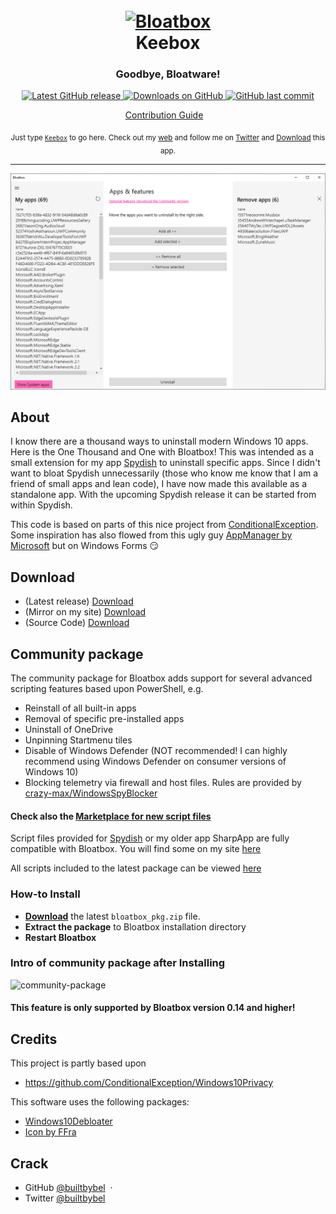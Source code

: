 <h1 align="center">
  <br>
  <a href="#"><img src="src/Bloatbox/bloatbox.ico" alt="Bloatbox" width="200"></a>
  <br>
  Keebox
  <br>
</h1>

<h3 align="center">Goodbye, Bloatware!</h3>

<p align="center">
<a href="https://github.com/andriksantos/bloatbox/releases" target="_blank">
<img alt="Latest GitHub release" src="https://img.shields.io/badge/Release-1.0-green" />
</a>
	
<a href="https://github.com/andriksantos/Bloatox/releases" target="_blank">
<img alt="Downloads on GitHub" src="https://img.shields.io/badge/Download-24k-blue" />
</a>

<a href="https://github.com/andriksantos/Bloatox/commits/master">
<img src="https://img.shields.io/badge/Last Commit-Today-green"
alt="GitHub last commit">

</p>
<div align="center">
  <p>
    <a href="Contributing.md">Contribution Guide</a>&nbsp;&nbsp;&nbsp;
    </p>
    <p >
    <sub>Just type <a href="https://github.com/andriksantos/bloattox"><code>Keebox</code></a> to go here. Check out my <a href="https://andriksantos.github.io/">web</a> and follow me on <a href="https://twitter.com/andrik_rsm">Twitter</a> and <a href="https://github.com/andriksantos/Bloatox/releases">Download</a> this app.</sub>
  </p>
</div>

---
![screenshot](assets/bloatbox.png)

## About

I know there are a thousand ways to uninstall modern Windows 10 apps. Here is the One Thousand and One with Bloatbox!
This was intended as a small extension for my app [Spydish](https://github.com/builtbybel/spydish) to uninstall specific apps. 
Since I didn't want to bloat Spydish unnecessarily (those who know me know that I am a friend of small apps and lean code), I have now made this available as a standalone app. With the upcoming Spydish release it can be started from within Spydish. 

This code is based on parts of this nice project from [ConditionalException](https://github.com/ConditionalException/Windows10Privacy). Some inspiration has also flowed from this ugly guy [AppManager by Microsoft](https://www.microsoft.com/p/app/9n8b6qf719pt) but on Windows Forms :smirk:

## Download

- (Latest release) [Download](https://github.com/andriksantos/bloatbox/releases)
- (Mirror on my site) [Download](https://www.andriksantos.com/bloatbox)
- (Source Code) [Download](https://github.com/andriksantos/bloatbox/releases) 

## Community package
The community package for Bloatbox adds support for several advanced scripting features based upon PowerShell, e.g.
- Reinstall of all built-in apps
- Removal of specific pre-installed apps
- Uninstall of OneDrive 
- Unpinning Startmenu tiles 
- Disable of Windows Defender (NOT recommended! I can highly recommend using Windows Defender on consumer versions of Windows 10)
- Blocking telemetry via firewall and host files. Rules are provided by [crazy-max/WindowsSpyBlocker](https://github.com/crazy-max/WindowsSpyBlocker)
			  
#### Check also the [Marketplace for new script files](https://github.com/builtbybel/bloatbox/tree/master/marketplace)
Script files provided for [Spydish](https://github.com/builtbybel/spydish) or my older app SharpApp are fully compatible with Bloatbox. You will find some on my site [here](https://www.builtbybel.com/marketplace)

All scripts included to the latest package can be viewed [here](https://github.com/andriksantos/bloatbox/tree/master/marketplace)

### How-to Install
* **[Download](https://github.com/andriksantos/bloatbox/blob/master/marketplace/bloatbox_pkg-EXTRACT_FIRST.zip?raw=true)** the latest `bloatbox_pkg.zip` file.
* **Extract the package** to Bloatbox installation directory
* **Restart Bloatbox**

### Intro of community package after Installing

![community-package](https://github.com/andriksantos/bloatbox/blob/master/assets/bloatbox-pkg.gif)

#### This feature is only supported by Bloatbox version 0.14 and higher!

## Credits

This project is partly based upon 

- https://github.com/ConditionalException/Windows10Privacy

This software uses the following packages:

- [Windows10Debloater](https://github.com/Sycnex/Windows10Debloater)
- [Icon by FFra](https://www.deviantart.com/ffra/art/MAXIMAL-Icons-Updated-387287801)

## Crack 
- GitHub [@builtbybel](https://github.com/builtbybel) &nbsp;&middot;&nbsp;
- Twitter [@builtbybel](https://twitter.com/builtbybel)